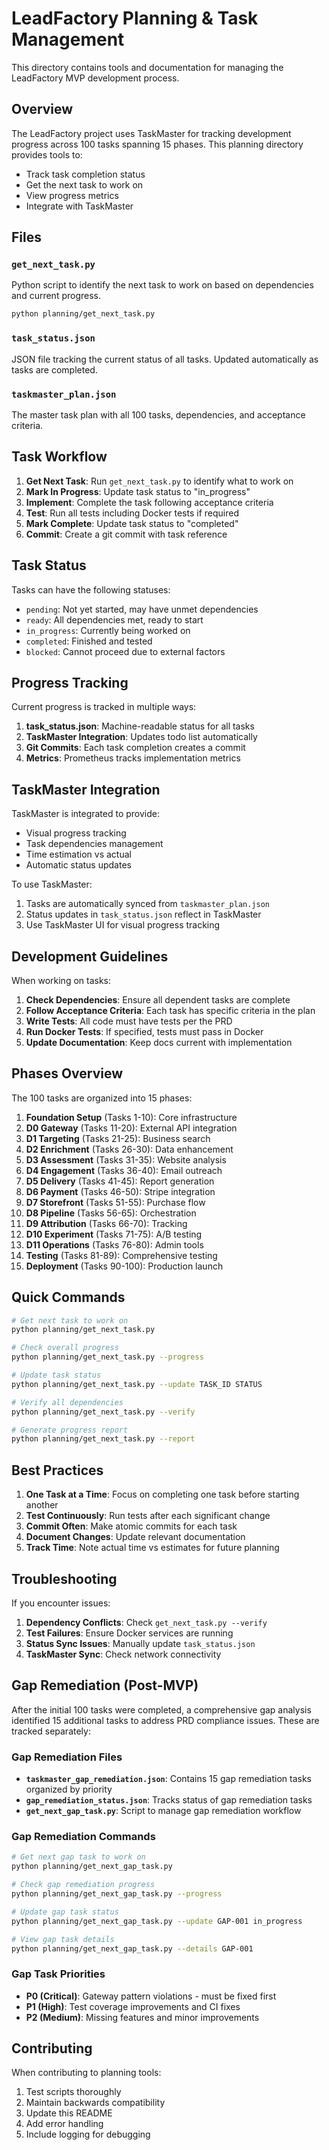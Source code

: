 # LeadFactory Planning & Task Management

This directory contains tools and documentation for managing the LeadFactory MVP development process.

## Overview

The LeadFactory project uses TaskMaster for tracking development progress across 100 tasks spanning 15 phases. This planning directory provides tools to:

- Track task completion status
- Get the next task to work on
- View progress metrics
- Integrate with TaskMaster

## Files

### `get_next_task.py`
Python script to identify the next task to work on based on dependencies and current progress.

```bash
python planning/get_next_task.py
```

### `task_status.json`
JSON file tracking the current status of all tasks. Updated automatically as tasks are completed.

### `taskmaster_plan.json`
The master task plan with all 100 tasks, dependencies, and acceptance criteria.

## Task Workflow

1. **Get Next Task**: Run `get_next_task.py` to identify what to work on
2. **Mark In Progress**: Update task status to "in_progress" 
3. **Implement**: Complete the task following acceptance criteria
4. **Test**: Run all tests including Docker tests if required
5. **Mark Complete**: Update task status to "completed"
6. **Commit**: Create a git commit with task reference

## Task Status

Tasks can have the following statuses:
- `pending`: Not yet started, may have unmet dependencies
- `ready`: All dependencies met, ready to start
- `in_progress`: Currently being worked on
- `completed`: Finished and tested
- `blocked`: Cannot proceed due to external factors

## Progress Tracking

Current progress is tracked in multiple ways:

1. **task_status.json**: Machine-readable status for all tasks
2. **TaskMaster Integration**: Updates todo list automatically
3. **Git Commits**: Each task completion creates a commit
4. **Metrics**: Prometheus tracks implementation metrics

## TaskMaster Integration

TaskMaster is integrated to provide:
- Visual progress tracking
- Task dependencies management
- Time estimation vs actual
- Automatic status updates

To use TaskMaster:
1. Tasks are automatically synced from `taskmaster_plan.json`
2. Status updates in `task_status.json` reflect in TaskMaster
3. Use TaskMaster UI for visual progress tracking

## Development Guidelines

When working on tasks:

1. **Check Dependencies**: Ensure all dependent tasks are complete
2. **Follow Acceptance Criteria**: Each task has specific criteria in the plan
3. **Write Tests**: All code must have tests per the PRD
4. **Run Docker Tests**: If specified, tests must pass in Docker
5. **Update Documentation**: Keep docs current with implementation

## Phases Overview

The 100 tasks are organized into 15 phases:

1. **Foundation Setup** (Tasks 1-10): Core infrastructure
2. **D0 Gateway** (Tasks 11-20): External API integration
3. **D1 Targeting** (Tasks 21-25): Business search
4. **D2 Enrichment** (Tasks 26-30): Data enhancement
5. **D3 Assessment** (Tasks 31-35): Website analysis
6. **D4 Engagement** (Tasks 36-40): Email outreach
7. **D5 Delivery** (Tasks 41-45): Report generation
8. **D6 Payment** (Tasks 46-50): Stripe integration
9. **D7 Storefront** (Tasks 51-55): Purchase flow
10. **D8 Pipeline** (Tasks 56-65): Orchestration
11. **D9 Attribution** (Tasks 66-70): Tracking
12. **D10 Experiment** (Tasks 71-75): A/B testing
13. **D11 Operations** (Tasks 76-80): Admin tools
14. **Testing** (Tasks 81-89): Comprehensive testing
15. **Deployment** (Tasks 90-100): Production launch

## Quick Commands

```bash
# Get next task to work on
python planning/get_next_task.py

# Check overall progress
python planning/get_next_task.py --progress

# Update task status
python planning/get_next_task.py --update TASK_ID STATUS

# Verify all dependencies
python planning/get_next_task.py --verify

# Generate progress report
python planning/get_next_task.py --report
```

## Best Practices

1. **One Task at a Time**: Focus on completing one task before starting another
2. **Test Continuously**: Run tests after each significant change
3. **Commit Often**: Make atomic commits for each task
4. **Document Changes**: Update relevant documentation
5. **Track Time**: Note actual time vs estimates for future planning

## Troubleshooting

If you encounter issues:

1. **Dependency Conflicts**: Check `get_next_task.py --verify`
2. **Test Failures**: Ensure Docker services are running
3. **Status Sync Issues**: Manually update `task_status.json`
4. **TaskMaster Sync**: Check network connectivity

## Gap Remediation (Post-MVP)

After the initial 100 tasks were completed, a comprehensive gap analysis identified 15 additional tasks to address PRD compliance issues. These are tracked separately:

### Gap Remediation Files

- **`taskmaster_gap_remediation.json`**: Contains 15 gap remediation tasks organized by priority
- **`gap_remediation_status.json`**: Tracks status of gap remediation tasks
- **`get_next_gap_task.py`**: Script to manage gap remediation workflow

### Gap Remediation Commands

```bash
# Get next gap task to work on
python planning/get_next_gap_task.py

# Check gap remediation progress
python planning/get_next_gap_task.py --progress

# Update gap task status
python planning/get_next_gap_task.py --update GAP-001 in_progress

# View gap task details
python planning/get_next_gap_task.py --details GAP-001
```

### Gap Task Priorities

- **P0 (Critical)**: Gateway pattern violations - must be fixed first
- **P1 (High)**: Test coverage improvements and CI fixes
- **P2 (Medium)**: Missing features and minor improvements

## Contributing

When contributing to planning tools:

1. Test scripts thoroughly
2. Maintain backwards compatibility
3. Update this README
4. Add error handling
5. Include logging for debugging